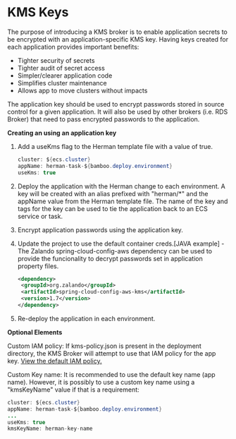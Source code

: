 # KMS Keys

The purpose of introducing a KMS broker is to enable application secrets
to be encrypted with an application-specific KMS key. Having keys
created for each application provides important benefits:

-   Tighter security of secrets
-   Tighter audit of secret access
-   Simpler/clearer application code
-   Simplifies cluster maintenance
-   Allows app to move clusters without impacts

The application key should be used to encrypt passwords stored in source
control for a given application. It will also be used by other brokers
(i.e. RDS Broker) that need to pass encrypted passwords to the
application.

**Creating an using an application key**

1.  Add a useKms flag to the Herman template file with a value of
    true.  
    ``` java
    cluster: ${ecs.cluster}
    appName: herman-task-${bamboo.deploy.environment}
    useKms: true
    ```
    
2.  Deploy the application with the Herman change to each environment. A
    key will be created with an alias prefixed with "herman/\*" and the
    appName value from the Herman template file. The name of the key and
    tags for the key can be used to tie the application back to an ECS
    service or task.
      
3.  Encrypt application passwords using the application key.  
      
4.  Update the project to use the default container creds.\[JAVA
    example\] - The Zalando spring-cloud-config-aws dependency can be
    used to provide the funcionality to decrypt passwords set in
    application property files.

    ``` xml
    <dependency>
     <groupId>org.zalando</groupId>
     <artifactId>spring-cloud-config-aws-kms</artifactId>
     <version>1.7</version>
    </dependency>
    ```

5.  Re-deploy the application in each environment.

**Optional Elements**

Custom IAM policy: If kms-policy.json is present in the deployment
directory, the KMS Broker will attempt to use that IAM policy for the
app key. [View the default IAM policy.](../../src/main/resources/iam/kms-policy.json)

Custom Key name: It is recommended to use the default key name (app
name). However, it is possibly to use a custom key name using a
"kmsKeyName" value if that is a requirement:  
``` java
cluster: ${ecs.cluster}
appName: herman-task-${bamboo.deploy.environment}
...
useKms: true
kmsKeyName: herman-key-name
```

  

  
